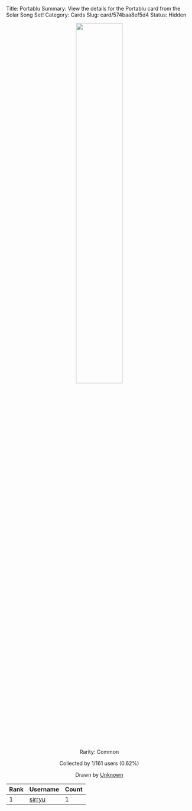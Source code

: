Title: Portablu
Summary: View the details for the Portablu card from the Solar Song Set!
Category: Cards
Slug: card/574baa8ef5d4
Status: Hidden

<center><a href='/images/cards/574baa8ef5d4.png'><img src='/images/cards/574baa8ef5d4.png' width='50%'></a>

Rarity: Common

Collected by 1/161 users (0.62%)

Drawn by <a href='#'>Unknown</a></center>

<table class="table">
  <thead>
    <tr>
      <th scope="col">Rank</th>
      <th scope="col">Username</th>
      <th scope="col">Count</th>
    </tr>
  </thead>
  <tbody>
    <tr>
      <td>1</td>
      <td><a href="https://www.twitch.tv/sirryu">sirryu</a></td>
      <td>1</td>
      </tr>
  </tbody>
</table>